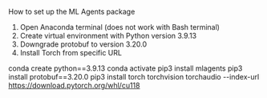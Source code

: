 How to set up the ML Agents package
1. Open Anaconda terminal (does not work with Bash terminal)
2. Create virtual environment with Python version 3.9.13
3. Downgrade protobuf to version 3.20.0
4. Install Torch from specific URL

conda create <venv name> python==3.9.13
conda activate <venv name>
pip3 install mlagents
pip3 install protobuf==3.20.0
pip3 install torch torchvision torchaudio --index-url https://download.pytorch.org/whl/cu118

